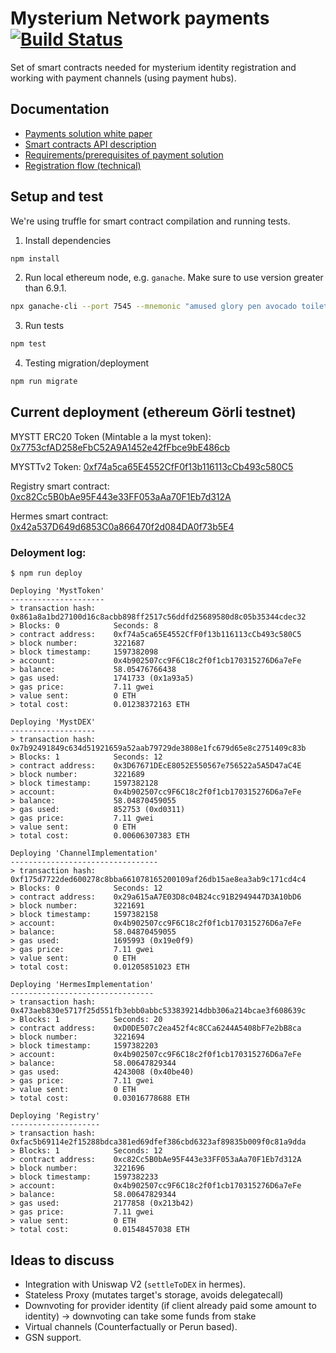 # Mysterium Network payments [![Build Status](https://travis-ci.com/mysteriumnetwork/payments-smart-contracts.svg?token=t9FwiYsxwDxkJWnSMpfr&branch=master)](https://travis-ci.com/mysteriumnetwork/payments-smart-contracts)

Set of smart contracts needed for mysterium identity registration and working with payment channels (using payment hubs).

## Documentation

* [Payments solution white paper](docs/paper/accountant-pattern.pdf)
* [Smart contracts API description](docs/smart-contracts.md)
* [Requirements/prerequisites of payment solution](docs/prerequisites.md)
* [Registration flow (technical)](docs/registration-flow.md)

## Setup and test

We're using truffle for smart contract compilation and running tests.

1. Install dependencies

```bash
npm install
```

2. Run local ethereum node, e.g. `ganache`. Make sure to use version greater than 6.9.1.

```bash
npx ganache-cli --port 7545 --mnemonic "amused glory pen avocado toilet dragon entry kitchen cliff retreat canyon danger"
```

3. Run tests

```bash
npm test
```

4. Testing migration/deployment
```bash
npm run migrate
```

## Current deployment (ethereum Görli testnet)

MYSTT ERC20 Token (Mintable a la myst token): [0x7753cfAD258eFbC52A9A1452e42fFbce9bE486cb](https://goerli.etherscan.io/address/0x7753cfAD258eFbC52A9A1452e42fFbce9bE486cb)

MYSTTv2 Token: [0xf74a5ca65E4552CfF0f13b116113cCb493c580C5](https://goerli.etherscan.io/address/0xf74a5ca65E4552CfF0f13b116113cCb493c580C5)

Registry smart contract:
[0xc82Cc5B0bAe95F443e33FF053aAa70F1Eb7d312A](https://goerli.etherscan.io/address/0xc82Cc5B0bAe95F443e33FF053aAa70F1Eb7d312A)

Hermes smart contract:
[0x42a537D649d6853C0a866470f2d084DA0f73b5E4](https://goerli.etherscan.io/address/0x42a537D649d6853C0a866470f2d084DA0f73b5E4)

### Deloyment log:

    $ npm run deploy

    Deploying 'MystToken'
    ---------------------
    > transaction hash:    0x861a8a1bd27100d16c8acbb898ff2517c56ddfd25689580d8c05b35344cdec32
    > Blocks: 0            Seconds: 8
    > contract address:    0xf74a5ca65E4552CfF0f13b116113cCb493c580C5
    > block number:        3221687
    > block timestamp:     1597382098
    > account:             0x4b902507cc9F6C18c2f0f1cb170315276D6a7eFe
    > balance:             58.05476766438
    > gas used:            1741733 (0x1a93a5)
    > gas price:           7.11 gwei
    > value sent:          0 ETH
    > total cost:          0.01238372163 ETH

    Deploying 'MystDEX'
    -------------------
    > transaction hash:    0x7b92491849c634d51921659a52aab79729de3808e1fc679d65e8c2751409c83b
    > Blocks: 1            Seconds: 12
    > contract address:    0x3D67671DEcE8052E550567e756522a5A5D47aC4E
    > block number:        3221689
    > block timestamp:     1597382128
    > account:             0x4b902507cc9F6C18c2f0f1cb170315276D6a7eFe
    > balance:             58.04870459055
    > gas used:            852753 (0xd0311)
    > gas price:           7.11 gwei
    > value sent:          0 ETH
    > total cost:          0.00606307383 ETH

    Deploying 'ChannelImplementation'
    ---------------------------------
    > transaction hash:    0xf175d7722ded600278c8bba661078165200109af26db15ae8ea3ab9c171cd4c4
    > Blocks: 0            Seconds: 12
    > contract address:    0x29a615aA7E03D8c04B24cc91B2949447D3A10bD6
    > block number:        3221691
    > block timestamp:     1597382158
    > account:             0x4b902507cc9F6C18c2f0f1cb170315276D6a7eFe
    > balance:             58.04870459055
    > gas used:            1695993 (0x19e0f9)
    > gas price:           7.11 gwei
    > value sent:          0 ETH
    > total cost:          0.01205851023 ETH

    Deploying 'HermesImplementation'
    --------------------------------
    > transaction hash:    0x473aeb830e5717f25d551fb3ebb0abbc533839214dbb306a214bcae3f608639c
    > Blocks: 1            Seconds: 20
    > contract address:    0xD0DE507c2ea452f4c8CCa6244A5408bF7e2bB8ca
    > block number:        3221694
    > block timestamp:     1597382203
    > account:             0x4b902507cc9F6C18c2f0f1cb170315276D6a7eFe
    > balance:             58.00647829344
    > gas used:            4243008 (0x40be40)
    > gas price:           7.11 gwei
    > value sent:          0 ETH
    > total cost:          0.03016778688 ETH

    Deploying 'Registry'
    --------------------
    > transaction hash:    0xfac5b69114e2f15288bdca381ed69dfef386cbd6323af89835b009f0c81a9dda
    > Blocks: 1            Seconds: 12
    > contract address:    0xc82Cc5B0bAe95F443e33FF053aAa70F1Eb7d312A
    > block number:        3221696
    > block timestamp:     1597382233
    > account:             0x4b902507cc9F6C18c2f0f1cb170315276D6a7eFe
    > balance:             58.00647829344
    > gas used:            2177858 (0x213b42)
    > gas price:           7.11 gwei
    > value sent:          0 ETH
    > total cost:          0.01548457038 ETH

## Ideas to discuss

* Integration with Uniswap V2 (`settleToDEX` in hermes).
* Stateless Proxy (mutates target's storage, avoids delegatecall)
* Downvoting for provider identity (if client already paid some amount to identity) -> downvoting can take some funds from stake
* Virtual channels (Counterfactually or Perun based).
* GSN support.
